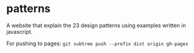 # patterns

A website that explain the 23 design patterns using examples written in javascript.

For pushing to pages: `git subtree push --prefix dist origin gh-pages`
